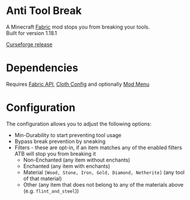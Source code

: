 # Anti Tool Break

A Minecraft [Fabric](https://fabricmc.net/) mod stops you from breaking your tools.  
Built for version 1.18.1

[Curseforge release](https://www.curseforge.com/minecraft/mc-mods/anti-tool-break-fabric)

# Dependencies

Requires [Fabric API](https://www.curseforge.com/minecraft/mc-mods/fabric-api), [Cloth Config](https://www.curseforge.com/minecraft/mc-mods/cloth-config) and optionally [Mod Menu](https://www.curseforge.com/minecraft/mc-mods/modmenu)

# Configuration
The configuration allows you to adjust the following options:
* Min-Durability to start preventing tool usage
* Bypass break prevention by sneaking
* Filters - these are opt-in, if an item matches any of the enabled filters ATB will stop you from breaking it
  * Non-Enchanted (any item without enchants)
  * Enchanted (any item with enchants)
  * Material `[Wood, Stone, Iron, Gold, Diamond, Netherite]` (any tool of that material)
  * Other (any item that does not belong to any of the materials above (e.g. `flint_and_steel`))